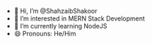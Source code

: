 - 👋 Hi, I’m @ShahzaibShakoor
- 👀 I’m interested in MERN Stack Development
- 🌱 I’m currently learning NodeJS
- 😄 Pronouns: He/Him
